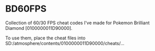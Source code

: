 # BD60FPS
Collection of 60/30 FPS cheat codes I've made for Pokemon Brilliant Diamond [0100000011D90000].

To use them, place the cheat files into SD:/atmosphere/contents/0100000011D90000/cheats/...
